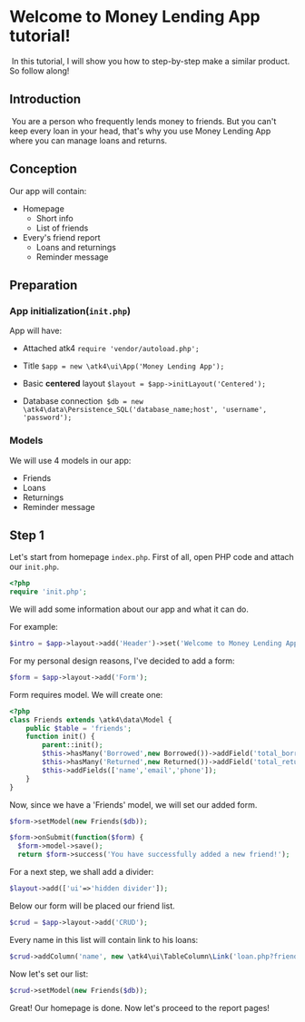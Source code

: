 # Welcome to Money Lending App tutorial!

​	In this tutorial, I will show you how to step-by-step make a similar product. So follow along!

## Introduction

​	You are a person who frequently lends money to friends. But you can't keep every loan in your head, that's why you use Money Lending App where you can manage loans and returns.

## Conception

Our app will contain: 

 * Homepage
    * Short info
    * List of friends
* Every's friend report
  * Loans and returnings
  * Reminder message

## Preparation

### App initialization(`init.php`)

App will have:

* Attached atk4 `require 'vendor/autoload.php';`
* Title `$app = new \atk4\ui\App('Money Lending App');`


* Basic **centered** layout `$layout = $app->initLayout('Centered');`
* Database connection` $db = new \atk4\data\Persistence_SQL('database_name;host', 'username', 'password');` 

### Models

We will use 4 models in our app:

* Friends
* Loans
* Returnings
* Reminder message

## Step 1

Let's start from homepage `index.php`. First of all, open PHP code and attach our `init.php`. 

```php
<?php
require 'init.php';
```

We will add some information about our app and what it can do.

 For example: 

```php
$intro = $app->layout->add('Header')->set('Welcome to Money Lending App, where you can manage your friend loans and their returnings. Enjoy!');
```

For my personal design reasons, I've decided to add a form:

```php
$form = $app->layout->add('Form');
```

Form requires model. We will create one:

```php
<?php
class Friends extends \atk4\data\Model {
	public $table = 'friends';
	function init() {
		parent::init();
		$this->hasMany('Borrowed',new Borrowed())->addField('total_borrowed', ['aggregate'=>'sum', 'field'=>'amount']); //aggregate makes a certain operation(f.e. summary) with all field's values
		$this->hasMany('Returned',new Returned())->addField('total_returned', ['aggregate'=>'sum', 'field'=>'amount']);
		$this->addFields(['name','email','phone']);
	}
}
```

Now, since we have a 'Friends' model, we will set our added form.

```php
$form->setModel(new Friends($db));

$form->onSubmit(function($form) {
  $form->model->save();
  return $form->success('You have successfully added a new friend!');
```

For a next step, we shall add a divider:

```php
$layout->add(['ui'=>'hidden divider']);
```

Below our form will be placed our friend list.

```php
$crud = $app->layout->add('CRUD');
```

Every name in this list will contain link to his loans:

```php
$crud->addColumn('name', new \atk4\ui\TableColumn\Link('loan.php?friends_id={$id}'));
```

Now let's set our list: 

```php
$crud->setModel(new Friends($db));
```

Great! Our homepage is done. Now let's proceed to the report pages!
